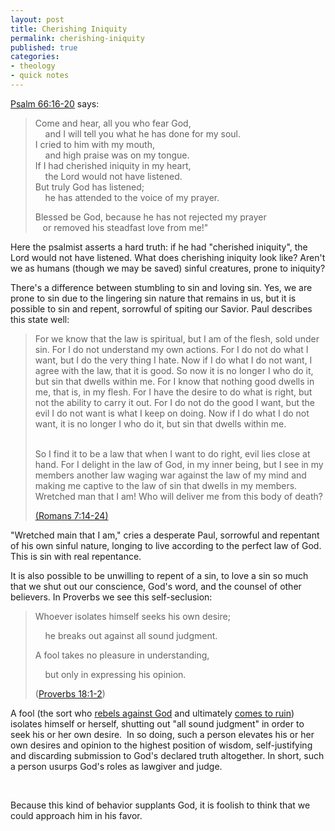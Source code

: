 ```yaml
---
layout: post
title: Cherishing Iniquity
permalink: cherishing-iniquity
published: true
categories:
- theology
- quick notes
---
```


[Psalm 66:16-20][1] says:

> Come and hear, all you who fear God,  
>      and I will tell you what he has done for my soul.  
>  I cried to him with my mouth,  
>      and high praise was on my tongue.  
>  If I had cherished iniquity in my heart,  
>      the Lord would not have listened.  
>  But truly God has listened;  
>      he has attended to the voice of my prayer.
> 
> Blessed be God, because he has not rejected my prayer  
>     or removed his steadfast love from me!"

Here the psalmist asserts a hard truth: if he had "cherished iniquity",
the Lord would not have listened. What does cherishing iniquity look
like? Aren't we as humans (though we may be saved) sinful creatures,
prone to iniquity?

There's a difference between stumbling to sin and loving sin. Yes, we
are prone to sin due to the lingering sin nature that remains in us, but
it is possible to sin and repent, sorrowful of spiting our Savior. Paul
describes this state well:

> For we know that the law is spiritual, but I am of the flesh, sold
> under sin. For I do not understand my own actions. For I do not do
> what I want, but I do the very thing I hate. Now if I do what I do not
> want, I agree with the law, that it is good. So now it is no longer I
> who do it, but sin that dwells within me. For I know that nothing good
> dwells in me, that is, in my flesh. For I have the desire to do what
> is right, but not the ability to carry it out. For I do not do the
> good I want, but the evil I do not want is what I keep on doing. Now
> if I do what I do not want, it is no longer I who do it, but sin that
> dwells within me.  
>   
> 
> So I find it to be a law that when I want to do right, evil lies close
> at hand. For I delight in the law of God, in my inner being, but I see
> in my members another law waging war against the law of my mind and
> making me captive to the law of sin that dwells in my members.
> Wretched man that I am! Who will deliver me from this body of death?
> 
> [(Romans 7:14-24)][2]

"Wretched main that I am," cries a desperate Paul, sorrowful and
repentant of his own sinful nature, longing to live according to the
perfect law of God. This is sin with real repentance.

It is also possible to be unwilling to repent of a sin, to love a sin so
much that we shut out our conscience, God's word, and the counsel of
other believers. In Proverbs we see this self-seclusion:

> Whoever isolates himself seeks his own desire;
> 
>     he breaks out against all sound judgment.
> 
> A fool takes no pleasure in understanding,
> 
>     but only in expressing his opinion.
> 
> ([Proverbs 18:1-2][3])

A fool (the sort who [rebels against God][4] and ultimately [comes to
ruin][5]) isolates himself or herself, shutting out "all sound judgment"
in order to seek his or her own desire.  In so doing, such a person
elevates his or her own desires and opinion to the highest position of
wisdom, self-justifying and discarding submission to God's declared
truth altogether. In short, such a person usurps God's roles as lawgiver
and judge.

 

Because this kind of behavior supplants God, it is foolish to think that
we could approach him in his favor.



[1]: http://esv.to/Psalm66.16-20
[2]: http://esv.to/Roman7.14-24
[3]: http://esv.to/Proverbs18:1-2
[4]: http://esv.to/Psalm14.1
[5]: http://esv.to/Prov10.8-10
